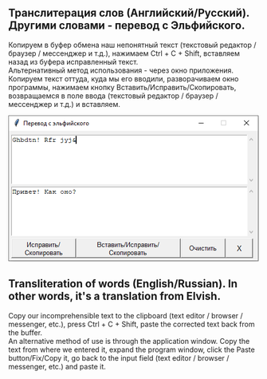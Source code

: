 ## Транслитерация слов (Английский/Русский). Другими словами - перевод с Эльфийского.  

Копируем в буфeр обмена наш непонятный текст (текстовый редактор / браузер / мессенджер и т.д.), нажимаем Ctrl + C + Shift, вставляем назад из буфера исправленный текст.  
Альтернативный метод использования - через окно приложения. Копируем текст оттуда, куда мы его вводили, разворачиваем окно программы, нажимаем кнопку Вставить/Исправить/Скопировать, возвращаемся в поле ввода (текстовый редактор / браузер / мессенджер и т.д.) и вставляем.  

![Window](https://github.com/Demston/My_Transliteration/blob/main/screenshot.png)  

## Transliteration of words (English/Russian). In other words, it's a translation from Elvish.  

Copy our incomprehensible text to the clipboard (text editor / browser / messenger, etc.), press Ctrl + C + Shift, paste the corrected text back from the buffer.  
An alternative method of use is through the application window. Copy the text from where we entered it, expand the program window, click the Paste button/Fix/Copy it, go back to the input field (text editor / browser / messenger, etc.) and paste it.